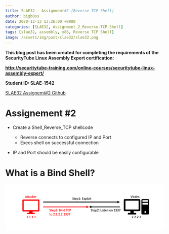 ```yaml
---
title: SLAE32 - Assignment#2 [Reverse TCP Shell]
author: bigb0ss
date: 2020-12-13 13:26:00 +0800
categories: [SLAE32, Assignment_2_Reverse-TCP-Shell]
tags: [slae32, assembly, x86, Reverse TCP Shell]
image: /assets/img/post/slae32/slae32.png
---
```


<b>This blog post has been created for completing the requirements of the SecurityTube Linux Assembly Expert certification:</b>

<b>http://securitytube-training.com/online-courses/securitytube-linux-assembly-expert/</b>

<b>Student ID: SLAE-1542</b>

[SLAE32 Assignemt#2 Github](https://github.com/bigb0sss/SLAE32)


# Assignement #2 
* Create a Shell_Reverse_TCP shellcode
	- Reverse connects to configured IP and Port
	- Execs shell on successful connection

* IP and Port should be easily configurable


# What is a Bind Shell?


![image](/assets/img/post/slae32/assignment1/01.png)


